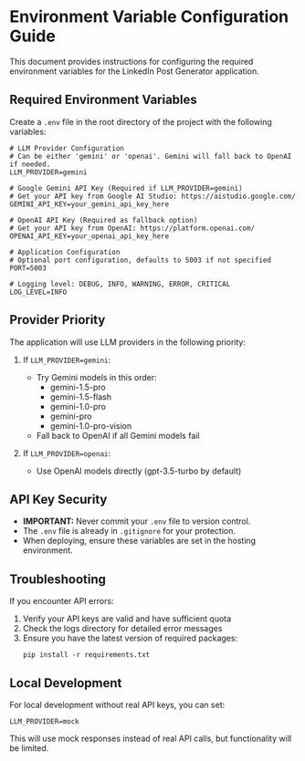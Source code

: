 # Environment Variable Configuration Guide

This document provides instructions for configuring the required environment variables for the LinkedIn Post Generator application.

## Required Environment Variables

Create a `.env` file in the root directory of the project with the following variables:

```
# LLM Provider Configuration
# Can be either 'gemini' or 'openai'. Gemini will fall back to OpenAI if needed.
LLM_PROVIDER=gemini

# Google Gemini API Key (Required if LLM_PROVIDER=gemini)
# Get your API key from Google AI Studio: https://aistudio.google.com/
GEMINI_API_KEY=your_gemini_api_key_here

# OpenAI API Key (Required as fallback option)
# Get your API key from OpenAI: https://platform.openai.com/
OPENAI_API_KEY=your_openai_api_key_here

# Application Configuration
# Optional port configuration, defaults to 5003 if not specified
PORT=5003

# Logging level: DEBUG, INFO, WARNING, ERROR, CRITICAL
LOG_LEVEL=INFO
```

## Provider Priority

The application will use LLM providers in the following priority:

1. If `LLM_PROVIDER=gemini`:
   - Try Gemini models in this order:
     - gemini-1.5-pro
     - gemini-1.5-flash
     - gemini-1.0-pro
     - gemini-pro
     - gemini-1.0-pro-vision
   - Fall back to OpenAI if all Gemini models fail

2. If `LLM_PROVIDER=openai`:
   - Use OpenAI models directly (gpt-3.5-turbo by default)

## API Key Security

- **IMPORTANT:** Never commit your `.env` file to version control.
- The `.env` file is already in `.gitignore` for your protection.
- When deploying, ensure these variables are set in the hosting environment.

## Troubleshooting

If you encounter API errors:

1. Verify your API keys are valid and have sufficient quota
2. Check the logs directory for detailed error messages
3. Ensure you have the latest version of required packages:
   ```
   pip install -r requirements.txt
   ```

## Local Development

For local development without real API keys, you can set:

```
LLM_PROVIDER=mock
```

This will use mock responses instead of real API calls, but functionality will be limited.
